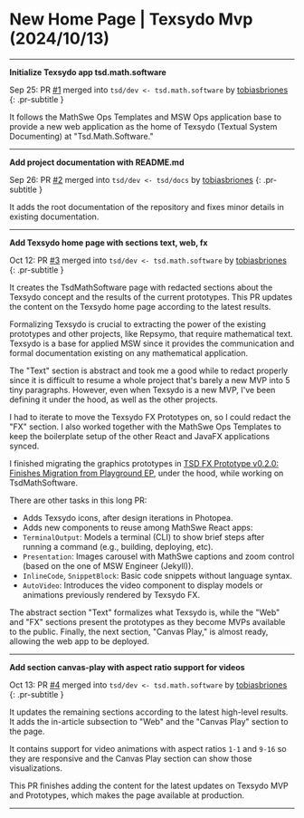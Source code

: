 <!-- Copyright (c) 2024 Tobias Briones. All rights reserved. -->
<!-- SPDX-License-Identifier: CC-BY-4.0 -->
<!-- This file is part of https://github.com/tobiasbriones/blog -->

# New Home Page | Texsydo Mvp (2024/10/13)

---

**Initialize Texsydo app tsd.math.software**

Sep 25: PR [#1](https://github.com/texsydo/texsydo---mvp/pull/1) merged into `tsd/dev <- tsd.math.software` by [tobiasbriones](https://github.com/tobiasbriones)
{: .pr-subtitle }

It follows the MathSwe Ops Templates and MSW Ops application base to provide a
new web application as the home of Texsydo (Textual System Documenting) at
"Tsd.Math.Software."

---

**Add project documentation with README.md**

Sep 26: PR [#2](https://github.com/texsydo/texsydo---mvp/pull/2) merged into `tsd/dev <- tsd/docs` by [tobiasbriones](https://github.com/tobiasbriones)
{: .pr-subtitle }

It adds the root documentation of the repository and fixes minor details in
existing documentation.


---

**Add Texsydo home page with sections text, web, fx**

Oct 12: PR [#3](https://github.com/texsydo/texsydo---mvp/pull/3) merged into `tsd/dev <- tsd.math.software` by [tobiasbriones](https://github.com/tobiasbriones)
{: .pr-subtitle }

It creates the TsdMathSoftware page with redacted sections about the Texsydo
concept and the results of the current prototypes. This PR updates the content
on the Texsydo home page according to the latest results.

Formalizing Texsydo is crucial to extracting the power of the existing
prototypes and other projects, like Repsymo, that require mathematical text.
Texsydo is a base for applied MSW since it provides the communication and formal
documentation existing on any mathematical application.

The "Text" section is abstract and took me a good while to redact properly since
it is difficult to resume a whole project that's barely a new MVP into 5 tiny
paragraphs. However, even when Texsydo is a new MVP, I've been defining it under
the hood, as well as the other projects.

I had to iterate to move the Texsydo FX Prototypes on, so I could redact the
"FX" section. I also worked together with the MathSwe Ops Templates to keep the
boilerplate setup of the other React and JavaFX applications synced.

I finished migrating the graphics prototypes in [TSD FX Prototype v0.2.0:
Finishes Migration from Playground
EP](https://github.com/mathswe/prototypes/releases/tag/v0.2.0), under the hood,
while working on TsdMathSoftware.

There are other tasks in this long PR:

- Adds Texsydo icons, after design iterations in Photopea.
- Adds new components to reuse among MathSwe React apps:
- `TerminalOutput`: Models a terminal (CLI) to show brief steps after running a
command (e.g., building, deploying, etc).
- `Presentation`: Images carousel with MathSwe captions and zoom control (based
on the one of MSW Engineer (Jekyll)).
- `InlineCode`, `SnippetBlock`: Basic code snippets without language syntax.
- `AutoVideo`: Introduces the video component to display models or animations
previously rendered by Texsydo FX.


The abstract section "Text" formalizes what Texsydo is, while the "Web" and "FX"
sections present the prototypes as they become MVPs available to the public.
Finally, the next section, "Canvas Play," is almost ready, allowing the web app
to be deployed.


---

**Add section canvas-play with aspect ratio support for videos**

Oct 13: PR [#4](https://github.com/texsydo/texsydo---mvp/pull/4) merged into `tsd/dev <- tsd.math.software` by [tobiasbriones](https://github.com/tobiasbriones)
{: .pr-subtitle }

It updates the remaining sections according to the latest high-level results. It
adds the in-article subsection to "Web" and the "Canvas Play" section to the
page.

It contains support for video animations with aspect ratios `1-1` and `9-16` so
they are responsive and the Canvas Play section can show those visualizations.

This PR finishes adding the content for the latest updates on Texsydo MVP and
Prototypes, which makes the page available at production.

---
